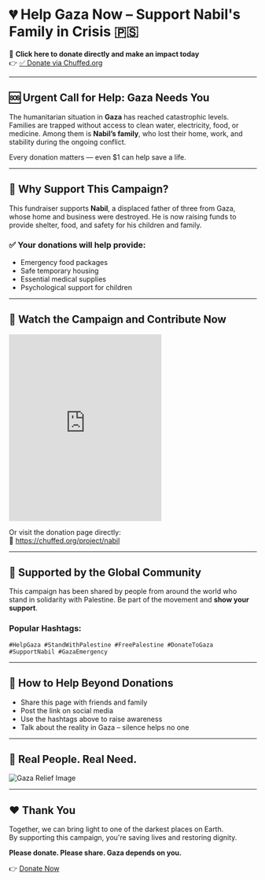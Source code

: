 
# 💔 Help Gaza Now – Support Nabil's Family in Crisis 🇵🇸

📢 **Click here to donate directly and make an impact today**  
👉 [✅ Donate via Chuffed.org](https://chuffed.org/project/nabil)

---

## 🆘 Urgent Call for Help: Gaza Needs You

The humanitarian situation in **Gaza** has reached catastrophic levels. Families are trapped without access to clean water, electricity, food, or medicine. Among them is **Nabil’s family**, who lost their home, work, and stability during the ongoing conflict.

Every donation matters — even $1 can help save a life.

---

## 🙏 Why Support This Campaign?

This fundraiser supports **Nabil**, a displaced father of three from Gaza, whose home and business were destroyed. He is now raising funds to provide shelter, food, and safety for his children and family.

### ✅ Your donations will help provide:
- Emergency food packages
- Safe temporary housing
- Essential medical supplies
- Psychological support for children

---

## 🎯 Watch the Campaign and Contribute Now

<iframe width="100%" height="380" src="https://chuffed.org/iframe/119321/25aae1" frameborder="0" allowfullscreen style="max-width:310px;border:0px solid #fff;margin:0 auto;"></iframe>

Or visit the donation page directly:  
🔗 https://chuffed.org/project/nabil

---

## 🤝 Supported by the Global Community

This campaign has been shared by people from around the world who stand in solidarity with Palestine. Be part of the movement and **show your support**.

### Popular Hashtags:
```
#HelpGaza #StandWithPalestine #FreePalestine #DonateToGaza #SupportNabil #GazaEmergency
```

---

## 📌 How to Help Beyond Donations

- Share this page with friends and family
- Post the link on social media
- Use the hashtags above to raise awareness
- Talk about the reality in Gaza – silence helps no one

---

## 📸 Real People. Real Need.

![Gaza Relief Image](https://images.justgiving.com/image/b9dc5c35-8858-4ad6-804a-f6b85090e11b.jpg?template=Size800w)

---

## ❤️ Thank You

Together, we can bring light to one of the darkest places on Earth.  
By supporting this campaign, you're saving lives and restoring dignity.

**Please donate. Please share. Gaza depends on you.**

👉 [Donate Now](https://chuffed.org/project/nabil)
